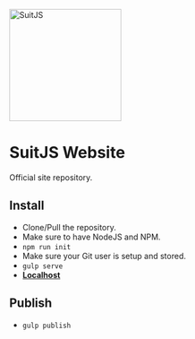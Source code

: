[<img src="http://www.suitjs.com/img/logo-suitjs.svg?v=2" width="200" alt="SuitJS">](http://www.suitjs.com/)
# SuitJS Website    
Official site repository.

## Install
* Clone/Pull the repository.
* Make sure to have NodeJS and NPM.
* `npm run init`
* Make sure your Git user is setup and stored.
* `gulp serve`
* **[Localhost](http://localhost:8080)**

## Publish
* `gulp publish` 

